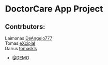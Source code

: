 <!-- @format -->

# DoctorCare App Project

## Contrbutors: <br>

Laimonas [DeAngelo777](https://github.com/DeAngelo777) <br>
Tomas [eXcipial](https://github.com/tomaskls)<br>
Darius [tomaskls](https://github.com/eXcipial)<br>

- [@DEMO](<https://www.figma.com/design/Uko3dHGKbE8RV3AOO63Y3R/DoctorCare-(Community)?node-id=0-1&node-type=canvas&t=Qr1PS0qaPTwrIHM2-0>)
